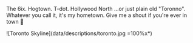 The 6ix. Hogtown. T-dot. Hollywood North ...or just plain old "Toronno". Whatever you call it, it's my hometown. Give me a shout if you're ever in town 🍻

![Toronto Skyline](data/descriptions/toronto.jpg =100%x*)